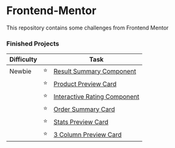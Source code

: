 # Frontend-Mentor
 This repository contains some challenges from Frontend Mentor

### Finished Projects

|Difficulty | | Task |
|---|---|---|
| Newbie | :star: | [Result Summary Component](https://result-summary-component-main-powreze.netlify.app/) |
| | :star: | [Product Preview Card](https://product-preview-card-powreze.netlify.app/) |
| | :star: | [Interactive Rating Component](https://interactive-rating-component-powreze.netlify.app/) |
| | :star: | [Order Summary Card](https://order-summary-component-powreze.netlify.app/) |
| | :star: | [Stats Preview Card](https://stats-preview-card-powreze.netlify.app/) |
| | :star: | [3 Column Preview Card](https://3-column-preview-card-powreze.netlify.app/) |